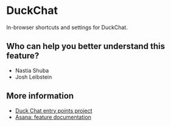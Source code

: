 # DuckChat

In-browser shortcuts and settings for DuckChat.

## Who can help you better understand this feature?
- Nastia Shuba
- Josh Leibstein

## More information
- [Duck Chat entry points project](https://app.asana.com/0/1205782359654716/1207664840517841/f)
- [Asana: feature documentation](❓)
